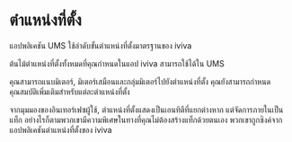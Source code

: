 # ตำแหน่งที่ตั้ง

แอปพลิเคชัน UMS ใช้ลำดับขั้นตำแหน่งที่ตั้งมาตรฐานของ iviva

ต้นไม้ตำแหน่งที่ตั้งทั้งหมดที่คุณกำหนดในแอป iviva สามารถใช้ได้ใน UMS



คุณสามารถแนบมิเตอร์, มิเตอร์เสมือนและกลุ่มมิเตอร์ไปยังตำแหน่งที่ตั้ง คุณยังสามารถกำหนดคุณสมบัติเพิ่มเติมสำหรับแต่ละตำแหน่งที่ตั้ง

จากมุมมองของอินเทอร์เฟซผู้ใช้, ตำแหน่งที่ตั้งแสดงเป็นเอนทิตีที่แยกต่างหาก แต่จัดการภายในเป็นแท็ก อย่างไรก็ตามพวกเขามีความพิเศษในทางที่คุณไม่ต้องสร้างแท็กด้วยตนเอง พวกเขาถูกซิงค์จากแอปพลิเคชันตำแหน่งที่ตั้งของ iviva